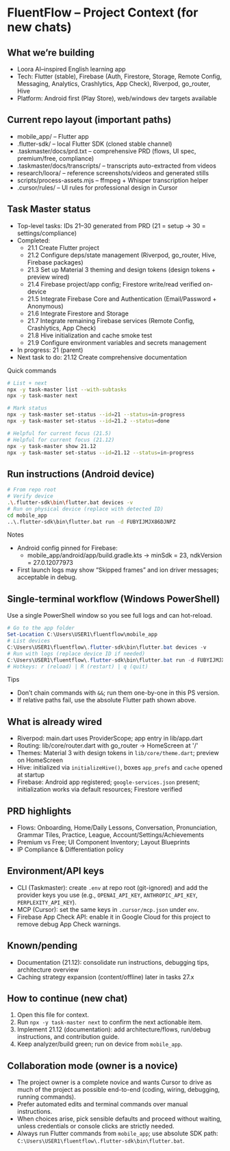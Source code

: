 # FluentFlow – Project Context (for new chats)

## What we’re building
- Loora AI–inspired English learning app
- Tech: Flutter (stable), Firebase (Auth, Firestore, Storage, Remote Config, Messaging, Analytics, Crashlytics, App Check), Riverpod, go_router, Hive
- Platform: Android first (Play Store), web/windows dev targets available

## Current repo layout (important paths)
- mobile_app/ – Flutter app
- .flutter-sdk/ – local Flutter SDK (cloned stable channel)
- .taskmaster/docs/prd.txt – comprehensive PRD (flows, UI spec, premium/free, compliance)
- .taskmaster/docs/transcripts/ – transcripts auto-extracted from videos
- research/loora/ – reference screenshots/videos and generated stills
- scripts/process-assets.mjs – ffmpeg + Whisper transcription helper
- .cursor/rules/ – UI rules for professional design in Cursor

## Task Master status
- Top-level tasks: IDs 21–30 generated from PRD (21 = setup → 30 = settings/compliance)
- Completed:
  - 21.1 Create Flutter project
  - 21.2 Configure deps/state management (Riverpod, go_router, Hive, Firebase packages)
  - 21.3 Set up Material 3 theming and design tokens (design tokens + preview wired)
  - 21.4 Firebase project/app config; Firestore write/read verified on-device
  - 21.5 Integrate Firebase Core and Authentication (Email/Password + Anonymous)
  - 21.6 Integrate Firestore and Storage
  - 21.7 Integrate remaining Firebase services (Remote Config, Crashlytics, App Check)
  - 21.8 Hive initialization and cache smoke test
  - 21.9 Configure environment variables and secrets management
- In progress: 21 (parent)
 - Next task to do: 21.12 Create comprehensive documentation

Quick commands
```bash
# List + next
npx -y task-master list --with-subtasks
npx -y task-master next

# Mark status
npx -y task-master set-status --id=21 --status=in-progress
npx -y task-master set-status --id=21.2 --status=done

# Helpful for current focus (21.5)
# Helpful for current focus (21.12)
npx -y task-master show 21.12
npx -y task-master set-status --id=21.12 --status=in-progress
```

## Run instructions (Android device)
```bash
# From repo root
# Verify device
.\.flutter-sdk\bin\flutter.bat devices -v
# Run on physical device (replace with detected ID)
cd mobile_app
..\.flutter-sdk\bin\flutter.bat run -d FUBYIJMJX86DJNPZ
```
Notes
- Android config pinned for Firebase:
  - mobile_app/android/app/build.gradle.kts → minSdk = 23, ndkVersion = 27.0.12077973
- First launch logs may show “Skipped frames” and ion driver messages; acceptable in debug.

## Single-terminal workflow (Windows PowerShell)

Use a single PowerShell window so you see full logs and can hot-reload.

```powershell
# Go to the app folder
Set-Location C:\Users\USER1\fluentflow\mobile_app
# List devices
C:\Users\USER1\fluentflow\.flutter-sdk\bin\flutter.bat devices -v
# Run with logs (replace device ID if needed)
C:\Users\USER1\fluentflow\.flutter-sdk\bin\flutter.bat run -d FUBYIJMJX86DJNPZ --debug
# Hotkeys: r (reload) | R (restart) | q (quit)
```

Tips
- Don’t chain commands with `&&`; run them one-by-one in this PS version.
- If relative paths fail, use the absolute Flutter path shown above.

## What is already wired
- Riverpod: main.dart uses ProviderScope; app entry in lib/app.dart
- Routing: lib/core/router.dart with go_router → HomeScreen at '/'
- Themes: Material 3 with design tokens in `lib/core/theme.dart`; preview on HomeScreen
- Hive: initialized via `initializeHive()`, boxes `app_prefs` and `cache` opened at startup
- Firebase: Android app registered; `google-services.json` present; initialization works via default resources; Firestore verified

## PRD highlights
- Flows: Onboarding, Home/Daily Lessons, Conversation, Pronunciation, Grammar Tiles, Practice, League, Account/Settings/Achievements
- Premium vs Free; UI Component Inventory; Layout Blueprints
- IP Compliance & Differentiation policy

## Environment/API keys
- CLI (Taskmaster): create `.env` at repo root (git-ignored) and add the provider keys you use (e.g., `OPENAI_API_KEY`, `ANTHROPIC_API_KEY`, `PERPLEXITY_API_KEY`).
- MCP (Cursor): set the same keys in `.cursor/mcp.json` under `env`.
- Firebase App Check API: enable it in Google Cloud for this project to remove debug App Check warnings.

## Known/pending
- Documentation (21.12): consolidate run instructions, debugging tips, architecture overview
- Caching strategy expansion (content/offline) later in tasks 27.x

## How to continue (new chat)
1) Open this file for context.
2) Run `npx -y task-master next` to confirm the next actionable item.
3) Implement 21.12 (documentation): add architecture/flows, run/debug instructions, and contribution guide.
4) Keep analyzer/build green; run on device from `mobile_app`.

## Collaboration mode (owner is a novice)
- The project owner is a complete novice and wants Cursor to drive as much of the project as possible end-to-end (coding, wiring, debugging, running commands).
- Prefer automated edits and terminal commands over manual instructions.
- When choices arise, pick sensible defaults and proceed without waiting, unless credentials or console clicks are strictly needed.
- Always run Flutter commands from `mobile_app`; use absolute SDK path: `C:\Users\USER1\fluentflow\.flutter-sdk\bin\flutter.bat`.
